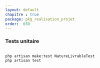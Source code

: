 ```yaml
---
layout: default
chapitre : true
package: pkg_realisation_projet
order:  650
---
```


### Tests unitaire 

````bash

php artisan make:test NatureLivrableTest
php artisan test

````